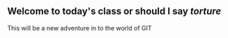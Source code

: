 ## Welcome to today's **class** or should I say *torture*

This will be a new adventure in to the world of GIT
